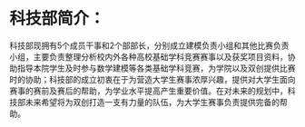 # 科技部简介：

科技部现拥有5个成员干事和2个部部长，分别成立建模负责小组和其他比赛负责小组，主要负责整理分析校内外各种高校基础学科竞赛赛事以及获奖项目资料，协助指导本院学生及时参与数学建模等各类基础学科竞赛，为学院以及双创提供比赛时的协助；科技部的成立初衷在于为营造大学生赛事浓厚兴趣，提供对大学生面向赛事的赛前及赛后的帮助，为学业水平提高产生重要价值。在对未来的规划中，科技部未来希望将为双创打造一支有力量的队伍，为大学生赛事负责提供完备的帮助。